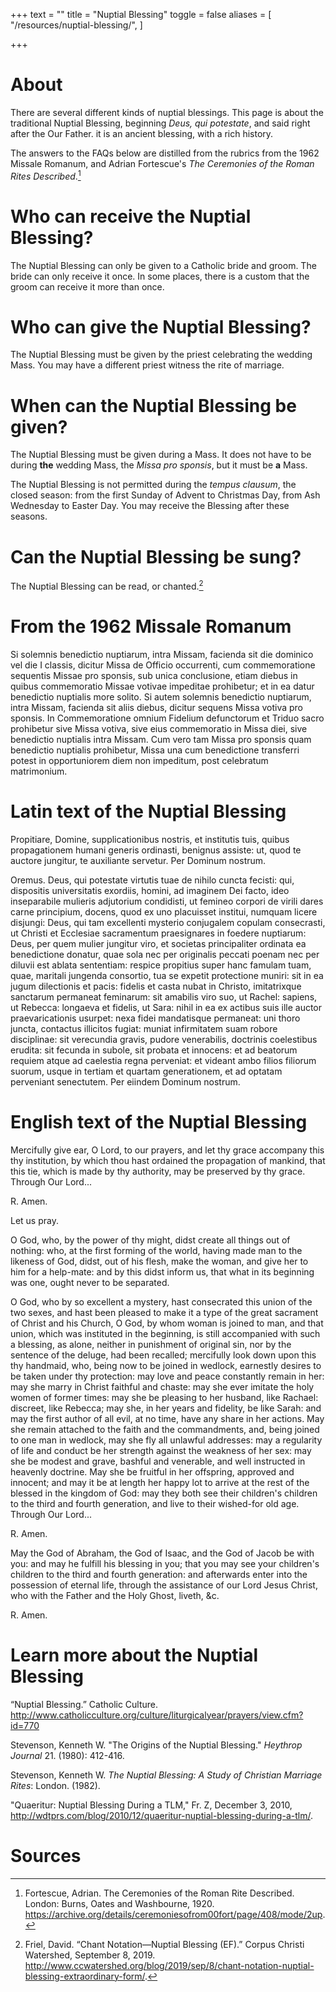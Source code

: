 +++
text = ""
title = "Nuptial Blessing"
toggle = false
aliases = [
    "/resources/nuptial-blessing/",
]

+++

# About

There are several different kinds of nuptial blessings. This page is about the traditional Nuptial Blessing, beginning _Deus, qui potestate_, and said right after the Our Father. it is an ancient blessing, with a rich history. 

The answers to the FAQs below are distilled from the rubrics from the 1962 Missale Romanum, and Adrian Fortescue's _The Ceremonies of the Roman Rites Described_.[^1] 

# Who can receive the Nuptial Blessing? 

The Nuptial Blessing can only be given to a Catholic bride and groom. The bride can only receive it once. In some places, there is a custom that the groom can receive it more than once. 

# Who can give the Nuptial Blessing? 

The Nuptial Blessing must be given by the priest celebrating the wedding Mass. You may have a different priest witness the rite of marriage. 

# When can the Nuptial Blessing be given?

The Nuptial Blessing must be given during a Mass. It does not have to be during **the** wedding Mass, the _Missa pro sponsis_, but it must be **a** Mass.

The Nuptial Blessing is not permitted during the _tempus clausum_, the closed season: from the first Sunday of Advent to Christmas Day, from Ash Wednesday to Easter Day. You may receive the Blessing after these seasons. 

# Can the Nuptial Blessing be sung? 

The Nuptial Blessing can be read, or chanted.[^2]

# From the 1962 Missale Romanum

Si solemnis benedictio nuptiarum, intra Missam, facienda sit die dominico vel die I classis, dicitur Missa de Officio occurrenti, cum commemoratione sequentis Missae pro sponsis, sub unica conclusione, etiam diebus in quibus commemoratio Missae votivae impeditae prohibetur; et in ea datur benedictio nuptialis more solito. Si autem solemnis benedictio nuptiarum, intra Missam, facienda sit aliis diebus, dicitur sequens Missa votiva pro sponsis. In Commemoratione omnium Fidelium defunctorum et Triduo sacro prohibetur sive Missa votiva, sive eius commemoratio in Missa diei, sive benedictio nuptialis intra Missam. Cum vero tam Missa pro sponsis quam benedictio nuptialis prohibetur, Missa una cum benedictione transferri potest in opportuniorem diem non impeditum, post celebratum matrimonium.

# Latin text of the Nuptial Blessing 

Propitiare, Domine, supplicationibus nostris, et institutis tuis, quibus propagationem humani generis ordinasti, benignus assiste: ut, quod te auctore jungitur, te auxiliante servetur. Per Dominum nostrum.

Oremus. Deus, qui potestate virtutis tuae de nihilo cuncta fecisti: qui, dispositis universitatis exordiis, homini, ad imaginem Dei facto, ideo inseparabile mulieris adjutorium condidisti, ut femineo corpori de virili dares carne principium, docens, quod ex uno placuisset institui, numquam licere disjungi: Deus, qui tam excellenti mysterio conjugalem copulam consecrasti, ut Christi et Ecclesiae sacramentum praesignares in foedere nuptiarum: Deus, per quem mulier jungitur viro, et societas principaliter ordinata ea benedictione donatur, quae sola nec per originalis peccati poenam nec per diluvii est ablata sententiam: respice propitius super hanc famulam tuam, quae, maritali jungenda consortio, tua se expetit protectione muniri: sit in ea jugum dilectionis et pacis: fidelis et casta nubat in Christo, imitatrixque sanctarum permaneat feminarum: sit amabilis viro suo, ut Rachel: sapiens, ut Rebecca: longaeva et fidelis, ut Sara: nihil in ea ex actibus suis ille auctor praevaricationis usurpet: nexa fidei mandatisque permaneat: uni thoro juncta, contactus illicitos fugiat: muniat infirmitatem suam robore disciplinae: sit verecundia gravis, pudore venerabilis, doctrinis coelestibus erudita: sit fecunda in subole, sit probata et innocens: et ad beatorum requiem atque ad caelestia regna perveniat: et videant ambo filios filiorum suorum, usque in tertiam et quartam generationem, et ad optatam perveniant senectutem. Per eiindem Dominum nostrum.

# English text of the Nuptial Blessing

Mercifully give ear, O Lord, to our prayers, and let thy grace accompany this thy institution, by which thou hast ordained the propagation of mankind, that this tie, which is made by thy authority, may be preserved by thy grace. Through Our Lord...

R. Amen.

Let us pray.

O God, who, by the power of thy might, didst create all things out of nothing: who, at the first forming of the world, having made man to the likeness of God, didst, out of his flesh, make the woman, and give her to him for a help-mate: and by this didst inform us, that what in its beginning was one, ought never to be separated. 

O God, who by so excellent a mystery, hast consecrated this union of the two sexes, and hast been pleased to make it a type of the great sacrament of Christ and his Church, O God, by whom woman is joined to man, and that union, which was instituted in the beginning, is still accompanied with such a blessing, as alone, neither in punishment of original sin, nor by the sentence of the deluge, had been recalled; mercifully look down upon this thy handmaid, who, being now to be joined in wedlock, earnestly desires to be taken under thy protection: may love and peace constantly remain in her: may she marry in Christ faithful and chaste: may she ever imitate the holy women of former times: may she be pleasing to her husband, like Rachael: discreet, like Rebecca; may she, in her years and fidelity, be like Sarah: and may the first author of all evil, at no time, have any share in her actions. May she remain attached to the faith and the commandments, and, being joined to one man in wedlock, may she fly all unlawful addresses: may a regularity of life and conduct be her strength against the weakness of her sex: may she be modest and grave, bashful and venerable, and well instructed in heavenly doctrine. May she be fruitful in her offspring, approved and innocent; and may it be at length her happy lot to arrive at the rest of the blessed in the kingdom of God: may they both see their children's children to the third and fourth generation, and live to their wished-for old age. Through Our Lord...

R. Amen.

May the God of Abraham, the God of Isaac, and the God of Jacob be with you: and may he fulfill his blessing in you; that you may see your children's children to the third and fourth generation: and afterwards enter into the possession of eternal life, through the assistance of our Lord Jesus Christ, who with the Father and the Holy Ghost, liveth, &c.

R. Amen.

# Learn more about the Nuptial Blessing

“Nuptial Blessing.” Catholic Culture.  http://www.catholicculture.org/culture/liturgicalyear/prayers/view.cfm?id=770

Stevenson, Kenneth W. "The Origins of the Nuptial Blessing." _Heythrop Journal_ 21. (1980): 412-416.

Stevenson, Kenneth W. _The Nuptial Blessing: A Study of Christian Marriage Rites_: London. (1982).

"Quaeritur: Nuptial Blessing During a TLM," Fr. Z, December 3, 2010, http://wdtprs.com/blog/2010/12/quaeritur-nuptial-blessing-during-a-tlm/.

# Sources

[^1]: Fortescue, Adrian. The Ceremonies of the Roman Rite Described. London: Burns, Oates and Washbourne, 1920. https://archive.org/details/ceremoniesofrom00fort/page/408/mode/2up.

[^2]: Friel, David. “Chant Notation—Nuptial Blessing (EF).” Corpus Christi Watershed, September 8, 2019. http://www.ccwatershed.org/blog/2019/sep/8/chant-notation-nuptial-blessing-extraordinary-form/.


